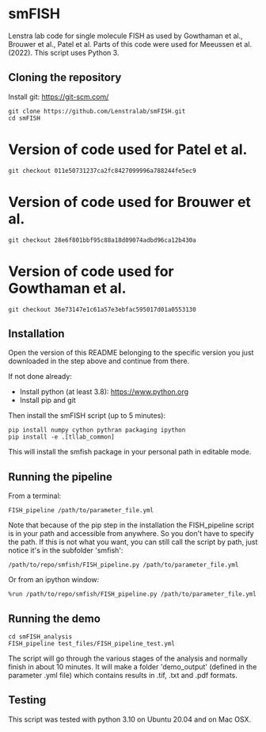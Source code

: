 # smFISH
Lenstra lab code for single molecule FISH as used by Gowthaman et al., Brouwer et al., Patel et al.
Parts of this code were used for Meeussen et al. (2022).
This script uses Python 3.

## Cloning the repository
Install git: https://git-scm.com/

    git clone https://github.com/Lenstralab/smFISH.git
    cd smFISH

# Version of code used for Patel et al.
    git checkout 011e50731237ca2fc8427099996a788244fe5ec9

# Version of code used for Brouwer et al.
    git checkout 28e6f801bbf95c88a18d09074adbd96ca12b430a

# Version of code used for Gowthaman et al.
    git checkout 36e73147e1c61a57e3ebfac595017d01a0553130

## Installation
Open the version of this README belonging to the specific version you just downloaded in the step above and continue from there.

If not done already:
- Install python (at least 3.8): https://www.python.org
- Install pip and git

Then install the smFISH script (up to 5 minutes):

    pip install numpy cython pythran packaging ipython
    pip install -e .[tllab_common]

This will install the smfish package in your personal path in editable mode.

## Running the pipeline
From a terminal:

    FISH_pipeline /path/to/parameter_file.yml

Note that because of the pip step in the installation the FISH_pipeline script is in your path
and accessible from anywhere. So you don't have to specify the path. If this is not what you
want, you can still call the script by path, just notice it's in the subfolder 'smfish':

    /path/to/repo/smfish/FISH_pipeline.py /path/to/parameter_file.yml

Or from an ipython window:

    %run /path/to/repo/smfish/FISH_pipeline.py /path/to/parameter_file.yml

## Running the demo

    cd smFISH_analysis
    FISH_pipeline test_files/FISH_pipeline_test.yml

The script will go through the various stages of the analysis and normally finish in about 10 minutes.
It will make a folder 'demo_output' (defined in the parameter .yml file) which contains results in .tif, .txt and .pdf
formats.

## Testing
This script was tested with python 3.10 on Ubuntu 20.04 and on Mac OSX.
